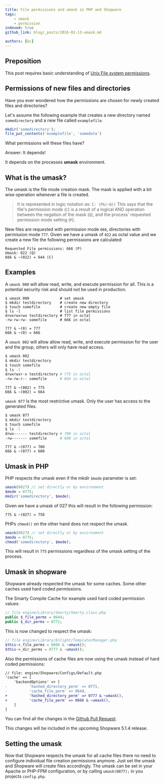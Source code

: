 ```yaml
---
title: File permissions and umask in PHP and Shopware
tags:
    - umask
    - permission
indexed: true
github_link: blog/_posts/2016-02-13-umask.md

authors: [bc]
---
```


## Preposition

This post requires basic understanding of [Unix File system permissions](https://en.wikipedia.org/wiki/File_system_permissions).



## Permissions of new files and directories

Have you ever wondered how the permissions are chosen for newly created files and directories?


Let's assume the following example that creates a new directory named `somedirectory` and a new file called `examplefile`.

```php
mkdir('somedirectory');
file_put_contents('examplefile', 'somedata')
```

What permissions will these files have?

Answer: It depends!

It depends on the processes **umask** environment.

## What is the umask?

The umask is the file mode creation mask. The mask is applied with a bit wise operation whenever a file is created.

> It is represented in logic notation as:
> `C: (P&(~Q))`
> This says that the file's permission mode (`C`) is a result of a logical AND operation between the negation of the mask (`Q`), and the process' requested permission mode setting (`P`).

New files are requested with permission mode `666`, directories with permission mode `777`.
Given we have a umask of `022` as octal value and we create a new file the following permissions are calculated:

```nohighlight
Requested File permissions: 666 (P)
Umask: 022 (Q)
666 & ~(022) = 644 (C)
```

## Examples

A `umask 000` will allow read, write, and execute permission for all. This is a potential security risk and should not be used in production.

```nohighlight
$ umask 000              # set umask
$ mkdir testdirectory    # create new directory
$ touch somefile         # create new empty file
$ ls -l                  # list file permissions
drwxrwxrwx testdirectory # 777 in octal
-rw-rw-rw- somefile      # 666 in octal
```

```nohighlight
777 & ~(0) = 777
666 & ~(0) = 666

```

A `umask 002` will allow  allow read, write, and execute permission for the user and the group, others will only have read access.

```bash
$ umask 002
$ mkdir testdirectory
$ touch somefile
$ ls -l
drwxrwxr-x testdirectory # 775 in octal
-rw-rw-r-- somefile      # 664 in octal
```

```nohighlight
777 & ~(002) = 775
666 & ~(002) = 664
```

`umask 077` Is the most restrictive umask. Only the user has access to the generated files.

```bash
$ umask 077
$ mkdir testdirectory
$ touch somefile
$ ls -l
drwx------ testdirectory # 700 in octal
-rw------- somefile      # 600 in octal
```

```nohighlight
777 & ~(077) = 700
666 & ~(077) = 600
```

## Umask in PHP

PHP respects the umask even if the mkdir `$mode` parameter is set:


```php
umask(0027) // set directly or by environment
$mode = 0775;
mkdir('somedirectory', $mode);
```

Given we have a umask of 027 this will result in the following permission:

```nohighlight
775 & ~(027) = 750
```

PHPs `chmod()` on the other hand does not respect the umask.


```php
umask(0027) // set directly or by environment
$mode = 0775;
chmod('somedirectory', $mode);
```

This will result in `775` permissions regardless of the umask setting of the process.

## Umask in shopware

Shopware already respected the umask for some caches. Some other caches used hard coded permissions.

The Smarty Compile Cache for example used hard coded permission values:

```php
// file engine/Library/Smarty/Smarty.class.php
public $_file_perms = 0644;
public $_dir_perms = 0771;
```

This is now changed to respect the umask:

```php
// file engine/Library/Enlight/Template/Manager.php
$this->_file_perms = 0666 & ~umask();
$this->_dir_perms = 0777 & ~umask();
```

Also the permissions of cache files are now using the umask instead of hard coded permissions:

```diff
// file: engine/Shopware/Configs/Default.php
'cache' => [
    'backendOptions' => [
-          'hashed_directory_perm' => 0771,
-          'cache_file_perm' => 0644,
+          'hashed_directory_perm' => 0777 & ~umask(),
+          'cache_file_perm' => 0666 & ~umask(),
    ]
]
```

You can find all the changes in the [Github Pull Request](https://github.com/shopware/shopware/pull/410).

This changes will be included in the upcoming Shopware 5.1.4 release.


## Setting the umask

Now that Shopware respects the umask for all cache files there no need to configure individual file creation permissions anymore.
Just set the umask and Shopware will create files accordingly. The umask can be set in your Apache or PHP-FPM configuration, or by calling `umask(0077);` in you projects `config.php`.


